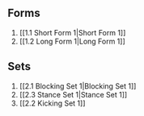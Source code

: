 ## Forms

1. [[1.1 Short Form 1|Short Form 1]]
2. [[1.2 Long Form 1|Long Form 1]]

## Sets

1. [[2.1 Blocking Set 1|Blocking Set 1]]
1. [[2.3 Stance Set 1|Stance Set 1]]
1. [[2.2 Kicking Set 1]]
